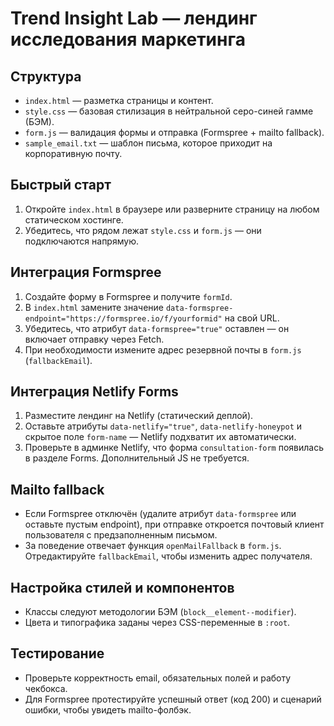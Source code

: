 ﻿# Trend Insight Lab — лендинг исследования маркетинга

## Структура
- `index.html` — разметка страницы и контент.
- `style.css` — базовая стилизация в нейтральной серо-синей гамме (БЭМ).
- `form.js` — валидация формы и отправка (Formspree + mailto fallback).
- `sample_email.txt` — шаблон письма, которое приходит на корпоративную почту.

## Быстрый старт
1. Откройте `index.html` в браузере или разверните страницу на любом статическом хостинге.
2. Убедитесь, что рядом лежат `style.css` и `form.js` — они подключаются напрямую.

## Интеграция Formspree
1. Создайте форму в Formspree и получите `formId`.
2. В `index.html` замените значение `data-formspree-endpoint="https://formspree.io/f/yourformid"` на свой URL.
3. Убедитесь, что атрибут `data-formspree="true"` оставлен — он включает отправку через Fetch.
4. При необходимости измените адрес резервной почты в `form.js` (`fallbackEmail`).

## Интеграция Netlify Forms
1. Разместите лендинг на Netlify (статический деплой).
2. Оставьте атрибуты `data-netlify="true"`, `data-netlify-honeypot` и скрытое поле `form-name` — Netlify подхватит их автоматически.
3. Проверьте в админке Netlify, что форма `consultation-form` появилась в разделе Forms. Дополнительный JS не требуется.

## Mailto fallback
- Если Formspree отключён (удалите атрибут `data-formspree` или оставьте пустым endpoint), при отправке откроется почтовый клиент пользователя с предзаполненным письмом.
- За поведение отвечает функция `openMailFallback` в `form.js`. Отредактируйте `fallbackEmail`, чтобы изменить адрес получателя.

## Настройка стилей и компонентов
- Классы следуют методологии БЭМ (`block__element--modifier`).
- Цвета и типографика заданы через CSS-переменные в `:root`.

## Тестирование
- Проверьте корректность email, обязательных полей и работу чекбокса.
- Для Formspree протестируйте успешный ответ (код 200) и сценарий ошибки, чтобы увидеть mailto-фолбэк.

